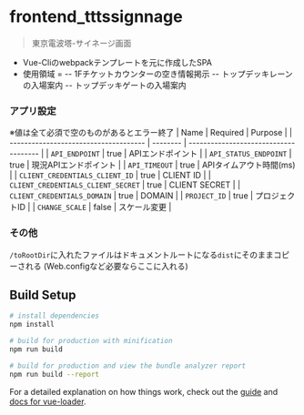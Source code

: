 # frontend_tttssignnage
> 東京電波塔-サイネージ画面
- Vue-Cliのwebpackテンプレートを元に作成したSPA
- 使用領域 = 
-- 1Fチケットカウンターの空き情報掲示
-- トップデッキレーンの入場案内
-- トップデッキゲートの入場案内

### アプリ設定
※値は全て必須で空のものがあるとエラー終了
| Name                                   | Required | Purpose                               |
| -------------------------------------  | -------- | ------------------------------------- |
| `API_ENDPOINT`                         | true     | APIエンドポイント                      |
| `API_STATUS_ENDPOINT`                  | true     | 現況APIエンドポイント                  |
| `API_TIMEOUT`                          | true     | APIタイムアウト時間(ms)                |
| `CLIENT_CREDENTIALS_CLIENT_ID`         | true     | CLIENT ID                             |
| `CLIENT_CREDENTIALS_CLIENT_SECRET`     | true     | CLIENT SECRET                         |
| `CLIENT_CREDENTIALS_DOMAIN`            | true     | DOMAIN                                |
| `PROJECT_ID`                           | true     | プロジェクトID                         |
| `CHANGE_SCALE`                         | false    | スケール変更                           |


### その他
`/toRootDir`に入れたファイルはドキュメントルートになる`dist`にそのままコピーされる (Web.configなど必要ならここに入れる)

## Build Setup

``` bash
# install dependencies
npm install

# build for production with minification
npm run build

# build for production and view the bundle analyzer report
npm run build --report
```

For a detailed explanation on how things work, check out the [guide](http://vuejs-templates.github.io/webpack/) and [docs for vue-loader](http://vuejs.github.io/vue-loader).
